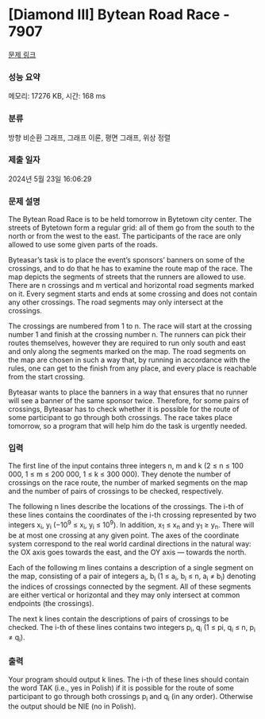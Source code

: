 # [Diamond III] Bytean Road Race - 7907 

[문제 링크](https://www.acmicpc.net/problem/7907) 

### 성능 요약

메모리: 17276 KB, 시간: 168 ms

### 분류

방향 비순환 그래프, 그래프 이론, 평면 그래프, 위상 정렬

### 제출 일자

2024년 5월 23일 16:06:29

### 문제 설명

<p>The Bytean Road Race is to be held tomorrow in Bytetown city center. The streets of Bytetown form a regular grid: all of them go from the south to the north or from the west to the east. The participants of the race are only allowed to use some given parts of the roads.</p>

<p>Byteasar’s task is to place the event’s sponsors’ banners on some of the crossings, and to do that he has to examine the route map of the race. The map depicts the segments of streets that the runners are allowed to use. There are n crossings and m vertical and horizontal road segments marked on it. Every segment starts and ends at some crossing and does not contain any other crossings. The road segments may only intersect at the crossings.</p>

<p>The crossings are numbered from 1 to n. The race will start at the crossing number 1 and finish at the crossing number n. The runners can pick their routes themselves, however they are required to run only south and east and only along the segments marked on the map. The road segments on the map are chosen in such a way that, by running in accordance with the rules, one can get to the finish from any place, and every place is reachable from the start crossing.</p>

<p>Byteasar wants to place the banners in a way that ensures that no runner will see a banner of the same sponsor twice. Therefore, for some pairs of crossings, Byteasar has to check whether it is possible for the route of some participant to go through both crossings. The race takes place tomorrow, so a program that will help him do the task is urgently needed.</p>

### 입력 

 <p>The first line of the input contains three integers n, m and k (2 ≤ n ≤ 100 000, 1 ≤ m ≤ 200 000, 1 ≤ k ≤ 300 000). They denote the number of crossings on the race route, the number of marked segments on the map and the number of pairs of crossings to be checked, respectively.</p>

<p>The following n lines describe the locations of the crossings. The i-th of these lines contains the coordinates of the i-th crossing represented by two integers x<sub>i</sub>, y<sub>i</sub> (−10<sup>9</sup> ≤ x<sub>i</sub>, y<sub>i</sub> ≤ 10<sup>9</sup>). In addition, x<sub>1</sub> ≤ x<sub>n</sub> and y<sub>1</sub> ≥ y<sub>n</sub>. There will be at most one crossing at any given point. The axes of the coordinate system correspond to the real world cardinal directions in the natural way: the OX axis goes towards the east, and the OY axis — towards the north.</p>

<p>Each of the following m lines contains a description of a single segment on the map, consisting of a pair of integers a<sub>i</sub>, b<sub>i</sub> (1 ≤ a<sub>i</sub>, b<sub>i</sub> ≤ n, a<sub>i</sub> ≠ b<sub>i</sub>) denoting the indices of crossings connected by the segment. All of these segments are either vertical or horizontal and they may only intersect at common endpoints (the crossings).</p>

<p>The next k lines contain the descriptions of pairs of crossings to be checked. The i-th of these lines contains two integers p<sub>i</sub>, q<sub>i</sub> (1 ≤ pi, q<sub>i</sub> ≤ n, p<sub>i</sub> ≠ q<sub>i</sub>).</p>

### 출력 

 <p>Your program should output k lines. The i-th of these lines should contain the word TAK (i.e., yes in Polish) if it is possible for the route of some participant to go through both crossings p<sub>i</sub> and q<sub>i</sub> (in any order). Otherwise the output should be NIE (no in Polish).</p>

